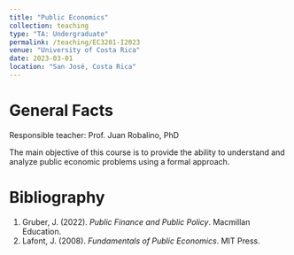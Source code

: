 ```yaml
---
title: "Public Economics"
collection: teaching
type: "TA: Undergraduate"
permalink: /teaching/EC3201-I2023
venue: "University of Costa Rica"
date: 2023-03-01
location: "San José, Costa Rica"
---
```


General Facts
======

Responsible teacher: Prof. Juan Robalino, PhD

The main objective of this course is to provide the ability to understand and analyze public
economic problems using a formal approach.

Bibliography
======
1. Gruber, J. (2022). *Public Finance and Public Policy*. Macmillan Education.
2. Lafont, J. (2008). *Fundamentals of Public Economics*. MIT Press.